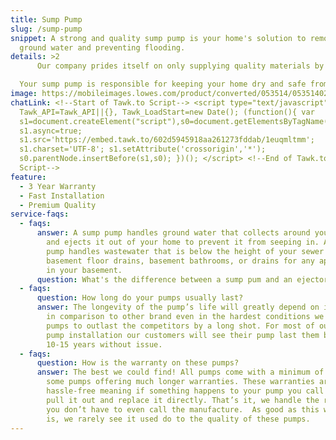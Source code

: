 ```yaml
---
title: Sump Pump
slug: /sump-pump
snippet: A strong and quality sump pump is your home's solution to removing
  ground water and preventing flooding.
details: >2
      Our company prides itself on only supplying quality materials by trusted brands! Our sump pumps are no exception to this philosophy. We primarily offer Zoller brand sump pumps in all sizes from 1/3 HP, 1/2 HP, and beyond. Zoller offers pumps with some of the highest and output capacities on the market. These pump's motors can stay cool and functional under the hardest conditions due to their encased oil system within the pump. The motor is controlled by a mechanical float directly attached, meaning no more failures and replacements of floats. All of these features are wrapped within a cast iron pump housing making the pump strong and durable. 

  Your sump pump is responsible for keeping your home dry and safe from flooding, you only deserve the best protection, and we are here to install it.
image: https://mobileimages.lowes.com/product/converted/053514/053514023607.jpg?size=pdhi
chatLink: <!--Start of Tawk.to Script--> <script type="text/javascript"> var
  Tawk_API=Tawk_API||{}, Tawk_LoadStart=new Date(); (function(){ var
  s1=document.createElement("script"),s0=document.getElementsByTagName("script")[0];
  s1.async=true;
  s1.src='https://embed.tawk.to/602d5945918aa261273fddab/1euqmltmm';
  s1.charset='UTF-8'; s1.setAttribute('crossorigin','*');
  s0.parentNode.insertBefore(s1,s0); })(); </script> <!--End of Tawk.to
  Script-->
feature:
  - 3 Year Warranty
  - Fast Installation
  - Premium Quality
service-faqs:
  - faqs:
      answer: A sump pump handles ground water that collects around your foundation
        and ejects it out of your home to prevent it from seeping in. An ejector
        pump handles wastewater that is below the height of your sewer such as,
        basement floor drains, basement bathrooms, or drains for any appliances
        in your basement.
      question: What's the difference between a sump pum and an ejector pump?
  - faqs:
      question: How long do your pumps usually last?
      answer: The longevity of the pump’s life will greatly depend on its usage, but
        in comparison to other brand even in the hardest conditions we find our
        pumps to outlast the competitors by a long shot. For most of our sump
        pump installation our customers will see their pump last them between
        10-15 years without issue.
  - faqs:
      question: How is the warranty on these pumps?
      answer: The best we could find! All pumps come with a minimum of 3 years, with
        some pumps offering much longer warranties. These warranties are truly
        hassle-free meaning if something happens to your pump you call us, we
        pull it out and replace it directly. That’s it, we handle the rest, so
        you don’t have to even call the manufacture.  As good as this warranty
        is, we rarely see it used do to the quality of these pumps.
---
```

